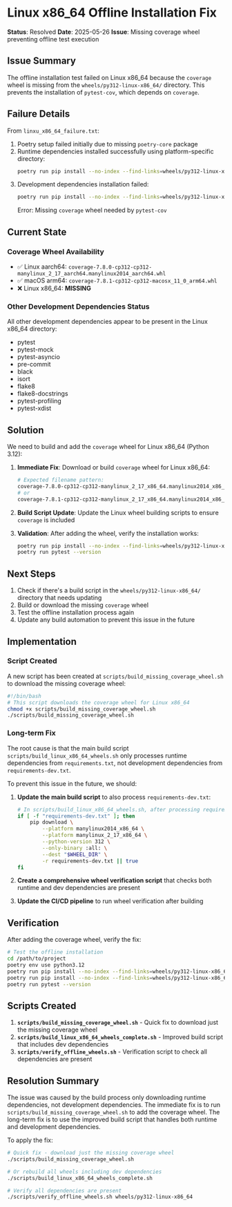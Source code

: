 # Linux x86_64 Offline Installation Fix

**Status**: Resolved
**Date**: 2025-05-26
**Issue**: Missing coverage wheel preventing offline test execution

## Issue Summary

The offline installation test failed on Linux x86_64 because the `coverage` wheel is missing from the `wheels/py312-linux-x86_64/` directory. This prevents the installation of `pytest-cov`, which depends on `coverage`.

## Failure Details

From `linxu_x86_64_failure.txt`:

1. Poetry setup failed initially due to missing `poetry-core` package
2. Runtime dependencies installed successfully using platform-specific directory:
   ```bash
   poetry run pip install --no-index --find-links=wheels/py312-linux-x64 -r requirements.txt
   ```
3. Development dependencies installation failed:
   ```bash
   poetry run pip install --no-index --find-links=wheels/py312-linux-x64 -r requirements-dev.txt
   ```
   Error: Missing `coverage` wheel needed by `pytest-cov`

## Current State

### Coverage Wheel Availability
- ✅ Linux aarch64: `coverage-7.8.0-cp312-cp312-manylinux_2_17_aarch64.manylinux2014_aarch64.whl`
- ✅ macOS arm64: `coverage-7.8.1-cp312-cp312-macosx_11_0_arm64.whl`
- ❌ Linux x86_64: **MISSING**

### Other Development Dependencies Status
All other development dependencies appear to be present in the Linux x86_64 directory:
- pytest
- pytest-mock
- pytest-asyncio
- pre-commit
- black
- isort
- flake8
- flake8-docstrings
- pytest-profiling
- pytest-xdist

## Solution

We need to build and add the `coverage` wheel for Linux x86_64 (Python 3.12):

1. **Immediate Fix**: Download or build `coverage` wheel for Linux x86_64:
   ```bash
   # Expected filename pattern:
   coverage-7.8.0-cp312-cp312-manylinux_2_17_x86_64.manylinux2014_x86_64.whl
   # or
   coverage-7.8.1-cp312-cp312-manylinux_2_17_x86_64.manylinux2014_x86_64.whl
   ```

2. **Build Script Update**: Update the Linux wheel building scripts to ensure `coverage` is included

3. **Validation**: After adding the wheel, verify the installation works:
   ```bash
   poetry run pip install --no-index --find-links=wheels/py312-linux-x86_64 -r requirements-dev.txt
   poetry run pytest --version
   ```

## Next Steps

1. Check if there's a build script in the `wheels/py312-linux-x86_64/` directory that needs updating
2. Build or download the missing `coverage` wheel
3. Test the offline installation process again
4. Update any build automation to prevent this issue in the future

## Implementation

### Script Created

A new script has been created at `scripts/build_missing_coverage_wheel.sh` to download the missing coverage wheel:

```bash
#!/bin/bash
# This script downloads the coverage wheel for Linux x86_64
chmod +x scripts/build_missing_coverage_wheel.sh
./scripts/build_missing_coverage_wheel.sh
```

### Long-term Fix

The root cause is that the main build script `scripts/build_linux_x86_64_wheels.sh` only processes runtime dependencies from `requirements.txt`, not development dependencies from `requirements-dev.txt`.

To prevent this issue in the future, we should:

1. **Update the main build script** to also process `requirements-dev.txt`:
   ```bash
   # In scripts/build_linux_x86_64_wheels.sh, after processing requirements.txt:
   if [ -f "requirements-dev.txt" ]; then
       pip download \
           --platform manylinux2014_x86_64 \
           --platform manylinux_2_17_x86_64 \
           --python-version 312 \
           --only-binary :all: \
           --dest "$WHEEL_DIR" \
           -r requirements-dev.txt || true
   fi
   ```

2. **Create a comprehensive wheel verification script** that checks both runtime and dev dependencies are present

3. **Update the CI/CD pipeline** to run wheel verification after building

## Verification

After adding the coverage wheel, verify the fix:

```bash
# Test the offline installation
cd /path/to/project
poetry env use python3.12
poetry run pip install --no-index --find-links=wheels/py312-linux-x86_64 -r requirements.txt
poetry run pip install --no-index --find-links=wheels/py312-linux-x86_64 -r requirements-dev.txt
poetry run pytest --version
```

## Scripts Created

1. **`scripts/build_missing_coverage_wheel.sh`** - Quick fix to download just the missing coverage wheel
2. **`scripts/build_linux_x86_64_wheels_complete.sh`** - Improved build script that includes dev dependencies
3. **`scripts/verify_offline_wheels.sh`** - Verification script to check all dependencies are present

## Resolution Summary

The issue was caused by the build process only downloading runtime dependencies, not development dependencies. The immediate fix is to run `scripts/build_missing_coverage_wheel.sh` to add the coverage wheel. The long-term fix is to use the improved build script that handles both runtime and development dependencies.

To apply the fix:
```bash
# Quick fix - download just the missing coverage wheel
./scripts/build_missing_coverage_wheel.sh

# Or rebuild all wheels including dev dependencies
./scripts/build_linux_x86_64_wheels_complete.sh

# Verify all dependencies are present
./scripts/verify_offline_wheels.sh wheels/py312-linux-x86_64
```

